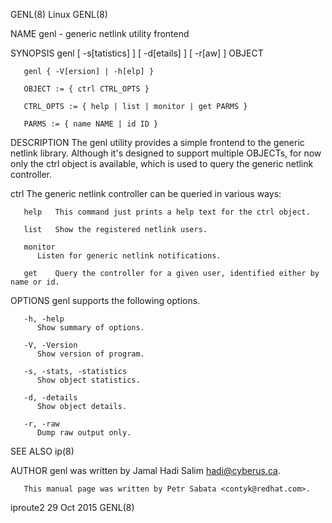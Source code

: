 GENL(8)									     Linux								       GENL(8)

NAME
       genl - generic netlink utility frontend

SYNOPSIS
       genl [ -s[tatistics] ] [ -d[etails] ] [ -r[aw] ] OBJECT

       genl { -V[ersion] | -h[elp] }

       OBJECT := { ctrl CTRL_OPTS }

       CTRL_OPTS := { help | list | monitor | get PARMS }

       PARMS := { name NAME | id ID }

DESCRIPTION
       The  genl  utility provides a simple frontend to the generic netlink library. Although it's designed to support multiple OBJECTs, for now only the ctrl
       object is available, which is used to query the generic netlink controller.

   ctrl
       The generic netlink controller can be queried in various ways:

       help   This command just prints a help text for the ctrl object.

       list   Show the registered netlink users.

       monitor
	      Listen for generic netlink notifications.

       get    Query the controller for a given user, identified either by name or id.

OPTIONS
       genl supports the following options.

       -h, -help
	      Show summary of options.

       -V, -Version
	      Show version of program.

       -s, -stats, -statistics
	      Show object statistics.

       -d, -details
	      Show object details.

       -r, -raw
	      Dump raw output only.

SEE ALSO
       ip(8)

AUTHOR
       genl was written by Jamal Hadi Salim <hadi@cyberus.ca>.

       This manual page was written by Petr Sabata <contyk@redhat.com>.

iproute2								  29 Oct 2015								       GENL(8)
